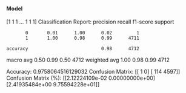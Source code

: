 #### Model
[1 1 1 ... 1 1 1]
Classification Report:
              precision    recall  f1-score   support

           0       0.01      1.00      0.02         1
           1       1.00      0.98      0.99      4711

    accuracy                           0.98      4712
   macro avg       0.50      0.99      0.50      4712
weighted avg       1.00      0.98      0.99      4712

Accuracy: 0.9758064516129032
Confusion Matrix:
[[   1    0]
 [ 114 4597]]
Confusion Matrix (%):
[[2.12224109e-02 0.00000000e+00]
 [2.41935484e+00 9.75594228e+01]]

